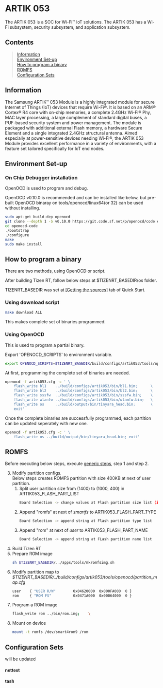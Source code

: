 # ARTIK 053

The ARTIK 053 is a SOC for Wi-Fi™ IoT solutions. The ARTIK 053 has a Wi-Fi subsystem, security subsystem, and application subsystem.

## Contents

> [Information](#information)  
> [Environment Set-up](#environment-set-up)  
> [How to program a binary](#how-to-program-a-binary)  
> [ROMFS](#romfs)  
> [Configuration Sets](#configuration-sets)

## Information

The Samsung ARTIK™ 053 Module is a highly integrated module for secure Internet of Things (IoT) devices that require Wi-Fi®. It is based on an ARM® Cortex® R4 core with on-chip memories, a complete 2.4GHz Wi-Fi® Phy, MAC layer processing, a large complement of standard digital buses, a PUF-based security system and power management. The module is packaged with additional external Flash memory, a hardware Secure Element and a single integrated 2.4GHz structural antenna.
Aimed especially at power-sensitive devices needing Wi-Fi®, the ARTIK 053 Module provides excellent performance in a variety of environments, with a feature set tailored specifically for IoT end nodes.

## Environment Set-up
### On Chip Debugger installation

OpenOCD is used to program and debug.

OpenOCD v0.10.0 is recommended and can be installed like below,
but pre-built OpenOCD binaray on tools/openocd/linux64(or 32) can be used without installing.
```bash
sudo apt-get build-dep openocd
git clone --depth 1 -b v0.10.0 https://git.code.sf.net/p/openocd/code openocd-code
cd openocd-code
./bootstrap
./configure
make
sudo make install
```

## How to program a binary

There are two methods, using OpenOCD or script.

After building Tizen RT, follow below steps at $TIZENRT_BASEDIR/os folder.

TIZENRT_BASEDIR was set at [[Getting the sources]](../../../README.md#getting-the-sources) tab of Quick Start.

### Using download script

```bash
make download ALL
```
This makes complete set of binaries programmed.

### Using OpenOCD

This is used to program a partial binary.

Export 'OPENOCD_SCRIPTS' to environment variable.

```bash
export OPENOCD_SCRIPTS=$TIZENRT_BASEDIR/build/configs/artik053/tools/openocd
```

At first, programming the complete set of binaries are needed.

```bash
openocd -f artik053.cfg -c ' \
    flash_write bl1    ../build/configs/artik053/bin/bl1.bin;      \
    flash_write bl2    ../build/configs/artik053/bin/bl2.bin;      \
    flash_write sssfw  ../build/configs/artik053/bin/sssfw.bin;    \
    flash_write wlanfw ../build/configs/artik053/bin/wlanfw.bin;   \
    flash_write os     ../build/output/bin/tinyara_head.bin;       \
    exit'
```

Once the complete binaries are successfully programmed, each partition can be updated seperately with new one.
```bash
openocd -f artik053.cfg -c ' \
    flash_write os ../build/output/bin/tinyara_head.bin; exit'
```

## ROMFS

Before executing below steps, execute [generic steps](../../../external/contents/README.md), step 1 and step 2.

3. Modify partition configs.  
    Below steps creates ROMFS partition with size 400KB at next of user partition.  
    1. Split user partition size from (1400) to (1000, 400) in ARTIK053_FLASH_PART_LIST
        ```bash
        Board Selection -> change values at Flash partition size list (in KBytes)
        ```
    2. Append "romfs" at next of *smartfs* to ARTIK053_FLASH_PART_TYPE
        ```bash
        Board Selection -> append string at Flash partition type list
        ```
    3. Append "rom" at next of *user* to ARTIK053_FLASH_PART_NAME
        ```bash
        Board Selection -> append string at FLash partition name list
        ```
4. Build Tizen RT  
5. Prepare ROM image
    ```bash
    sh $TIZENRT_BASEDIR/../apps/tools/mkromfsimg.sh
    ```
6. Modify partition map to *$TIZENRT_BASEDIR/../build/configs/artik053/tools/openocd/partition_map.cfg*
    ```bash
    user	{ "USER R/W"		0x04620000	0x000FA000  0 }
    rom  	{ "ROM FS"  		0x0471A000	0x00064000  0 }
    ```
7. Program a ROM image
    ```bash
    flash_write rom ../bin/rom.img;    \
    ```
8. Mount on device
    ```bash
    mount -t romfs /dev/smart4rom9 /rom
    ```

## Configuration Sets

will be updated

#### nettest

#### tash

